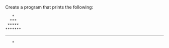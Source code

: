 Create a program that prints the following:

       *
      ***
     *****
    *******
   *********
       *